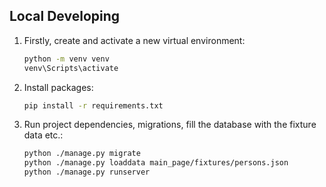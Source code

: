 ## Local Developing

1. Firstly, create and activate a new virtual environment:
   ```bash
   python -m venv venv
   venv\Scripts\activate
   ```
   
2. Install packages:
   ```bash
   pip install -r requirements.txt
   ```
   
3. Run project dependencies, migrations, fill the database with the fixture data etc.:
   ```bash
   python ./manage.py migrate
   python ./manage.py loaddata main_page/fixtures/persons.json
   python ./manage.py runserver 
   ```

